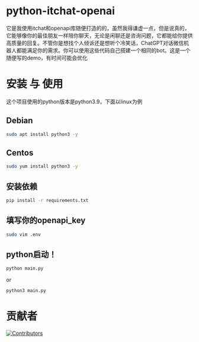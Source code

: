 # python-itchat-openai
它是我使用itchat和openapi库随便打造的的，虽然我得谦虚一点，但是说真的，它能够像你的最佳朋友一样陪你聊天，无论是闲聊还是咨询问题，它都能给你提供高质量的回复。不管你是想找个人倾诉还是想听个冷笑话，ChatGPT对话微信机器人都能满足你的需求。你可以使用这些代码自己搭建一个相同的bot。这是一个随便写的demo，有时间可能会优化
# 安装 与 使用
这个项目使用的python版本是python3.9，下面以linux为例
## Debian
```sh
sudo apt install python3 -y
```
## Centos
```sh
sudo yum install python3 -y
```
## 安装依赖
```sh
pip install -r requirements.txt
```
## 填写你的openapi_key
```sh
sudo vim .env
```
## python启动！
```sh
python main.py
```
or
```sh
python3 main.py
```
# 贡献者
[![Contributors](https://img.shields.io/badge/Contributors-Moon-blue)](https://github.com/qiuyue520)